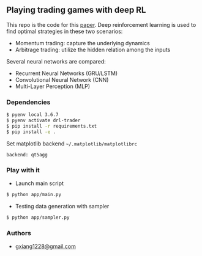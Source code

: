## Playing trading games with deep RL

This repo is the code for this [paper](https://arxiv.org/abs/1803.03916).
Deep reinforcement learning is used to find optimal strategies in these two scenarios:
* Momentum trading: capture the underlying dynamics
* Arbitrage trading: utilize the hidden relation among the inputs

Several neural networks are compared: 
* Recurrent Neural Networks (GRU/LSTM)
* Convolutional Neural Network (CNN)
* Multi-Layer Perception (MLP)

### Dependencies

```bash
$ pyenv local 3.6.7
$ pyenv activate drl-trader
$ pip install -r requirements.txt
$ pip install -e .
```

Set matplotlib backend `~/.matplotlib/matplotlibrc`

```text
backend: qt5agg
```

### Play with it

* Launch main script

```bash
$ python app/main.py
```

* Testing data generation with sampler

```bash
$ python app/sampler.py
```

### Authors

* gxiang1228@gmail.com
